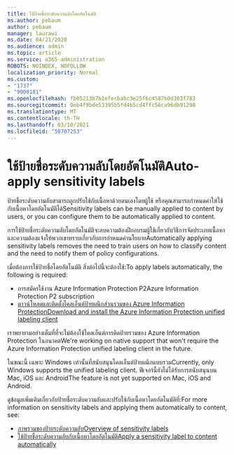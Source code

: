 ```yaml
---
title: ใช้ป้ายชื่อระดับความลับโดยอัตโนมัติ
ms.author: pebaum
author: pebaum
manager: laurawi
ms.date: 04/21/2020
ms.audience: admin
ms.topic: article
ms.service: o365-administration
ROBOTS: NOINDEX, NOFOLLOW
localization_priority: Normal
ms.custom:
- "1737"
- "9000181"
ms.openlocfilehash: fb05213b7b1efecbabc3e25f6c4587b0d303f783
ms.sourcegitcommit: 0eb4f9bde53395b5fd4b5cd4ffc56ca96db91298
ms.translationtype: MT
ms.contentlocale: th-TH
ms.lasthandoff: 03/10/2021
ms.locfileid: "50707253"
---
```

# <a name="auto-apply-sensitivity-labels"></a><span data-ttu-id="f81ec-102">ใช้ป้ายชื่อระดับความลับโดยอัตโนมัติ</span><span class="sxs-lookup"><span data-stu-id="f81ec-102">Auto-apply sensitivity labels</span></span>

<span data-ttu-id="f81ec-103">ป้ายชื่อระดับความลับสามารถถูกปรับใช้กับเนื้อหาด้วยตนเองโดยผู้ใช้ หรือคุณสามารถกําหนดค่าให้ใช้กับเนื้อหาโดยอัตโนมัติได้</span><span class="sxs-lookup"><span data-stu-id="f81ec-103">Sensitivity labels can be manually applied to content by users, or you can configure them to be automatically applied to content.</span></span>

<span data-ttu-id="f81ec-104">การใช้ป้ายชื่อระดับความลับโดยอัตโนมัติจะลบความต้องฝึกอบรมผู้ใช้เกี่ยวกับวิธีการจัดประเภทเนื้อหาและความต้องแจ้งให้พวกเขาทราบเกี่ยวกับการกําหนดค่านโยบาย</span><span class="sxs-lookup"><span data-stu-id="f81ec-104">Automatically applying sensitivity labels removes the need to train users on how to classify content and the need to notify them of policy configurations.</span></span>

<span data-ttu-id="f81ec-105">เมื่อต้องการใช้ป้ายชื่อโดยอัตโนมัติ สิ่งต่อไปนี้จะต้องใช้:</span><span class="sxs-lookup"><span data-stu-id="f81ec-105">To apply labels automatically, the following is required:</span></span>

- <span data-ttu-id="f81ec-106">การสมัครใช้งาน Azure Information Protection P2</span><span class="sxs-lookup"><span data-stu-id="f81ec-106">Azure Information Protection P2 subscription</span></span>
- [<span data-ttu-id="f81ec-107">ดาวน์โหลดและติดตั้งไคลเอ็นต์ป้ายผนึกส่วนรวมของ Azure Information Protection</span><span class="sxs-lookup"><span data-stu-id="f81ec-107">Download and install the Azure Information Protection unified labeling client</span></span>](https://docs.microsoft.com/azure/information-protection/rms-client/install-unifiedlabelingclient-app)

<span data-ttu-id="f81ec-108">เราพยายามอย่างเต็มที่ที่จะไม่ต้องใช้ไคลเอ็นต์การติดป้ายรวมของ Azure Information Protection ในอนาคต</span><span class="sxs-lookup"><span data-stu-id="f81ec-108">We're working on native support that won't require the Azure Information Protection unified labeling client in the future.</span></span>

<span data-ttu-id="f81ec-109">ในขณะนี้ เฉพาะ Windows เท่านั้นที่สนับสนุนไคลเอ็นต์ป้ายผนึกแบบรวม</span><span class="sxs-lookup"><span data-stu-id="f81ec-109">Currently, only Windows supports the unified labeling client.</span></span>  <span data-ttu-id="f81ec-110">ฟีเจอร์นี้ยังไม่ได้รับการสนับสนุนบน Mac, iOS และ Android</span><span class="sxs-lookup"><span data-stu-id="f81ec-110">The feature is not yet supported on Mac, iOS and Android.</span></span>

<span data-ttu-id="f81ec-111">ดูข้อมูลเพิ่มเติมเกี่ยวกับป้ายชื่อระดับความลับและปรับใช้กับเนื้อหาโดยอัตโนมัติที่:</span><span class="sxs-lookup"><span data-stu-id="f81ec-111">For more information on sensitivity labels and applying them automatically to content,  see:</span></span>

- [<span data-ttu-id="f81ec-112">ภาพรวมของป้ายระดับความลับ</span><span class="sxs-lookup"><span data-stu-id="f81ec-112">Overview of sensitivity labels</span></span>](https://docs.microsoft.com/microsoft-365/compliance/sensitivity-labels)
- [<span data-ttu-id="f81ec-113">ใช้ป้ายชื่อระดับความลับกับเนื้อหาโดยอัตโนมัติ</span><span class="sxs-lookup"><span data-stu-id="f81ec-113">Apply a sensitivity label to content automatically</span></span>](https://docs.microsoft.com/microsoft-365/compliance/apply-sensitivity-label-automatically)